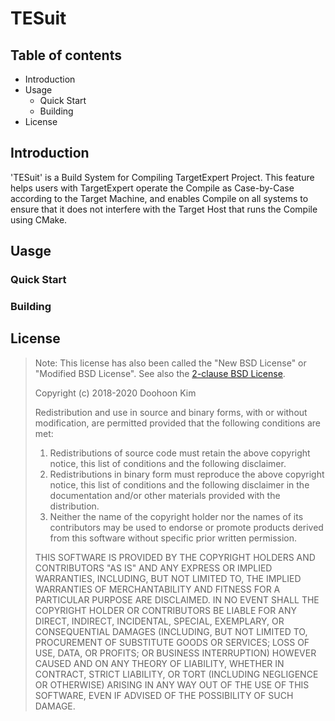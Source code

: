 # TESuit

## Table of contents

* Introduction
* Usage
  * Quick Start
  * Building
* License

## Introduction

'TESuit' is a Build System for Compiling TargetExpert Project. This feature helps users with TargetExpert operate the Compile as Case-by-Case according to the Target Machine, and enables Compile on all systems to ensure that it does not interfere with the Target Host that runs the Compile using CMake.

## Uasge

### Quick Start

### Building

## License

> Note: This license has also been called the "New BSD License" or "Modified BSD License". See also the [2-clause BSD License](https://opensource.org/licenses/BSD-2-Clause).
>
> Copyright (c) 2018-2020 Doohoon Kim
>
> Redistribution and use in source and binary forms, with or without modification, are permitted provided that the following conditions are met:
>
> 1. Redistributions of source code must retain the above copyright notice, this list of conditions and the following disclaimer.
> 2. Redistributions in binary form must reproduce the above copyright notice, this list of conditions and the following disclaimer in the documentation and/or other materials provided with the distribution.
> 3. Neither the name of the copyright holder nor the names of its contributors may be used to endorse or promote products derived from this software without specific prior written permission.
>
> THIS SOFTWARE IS PROVIDED BY THE COPYRIGHT HOLDERS AND CONTRIBUTORS "AS IS" AND ANY EXPRESS OR IMPLIED WARRANTIES, INCLUDING, BUT NOT LIMITED TO, THE IMPLIED WARRANTIES OF MERCHANTABILITY AND FITNESS FOR A PARTICULAR PURPOSE ARE DISCLAIMED. IN NO EVENT SHALL THE COPYRIGHT HOLDER OR CONTRIBUTORS BE LIABLE FOR ANY DIRECT, INDIRECT, INCIDENTAL, SPECIAL, EXEMPLARY, OR CONSEQUENTIAL DAMAGES (INCLUDING, BUT NOT LIMITED TO, PROCUREMENT OF SUBSTITUTE GOODS OR SERVICES; LOSS OF USE, DATA, OR PROFITS; OR BUSINESS INTERRUPTION) HOWEVER CAUSED AND ON ANY THEORY OF LIABILITY, WHETHER IN CONTRACT, STRICT LIABILITY, OR TORT (INCLUDING NEGLIGENCE OR OTHERWISE) ARISING IN ANY WAY OUT OF THE USE OF THIS SOFTWARE, EVEN IF ADVISED OF THE POSSIBILITY OF SUCH DAMAGE.